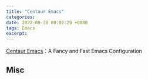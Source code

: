 ```yaml
---
title: "Centaur Emacs"
categories: 
date: 2022-09-30 00:02:29 +0800
tags: Emacs
excerpt: 
---
```





[Centaur Emacs](https://github.com/seagle0128/.emacs.d/)：A Fancy and Fast Emacs Configuration




## Misc




